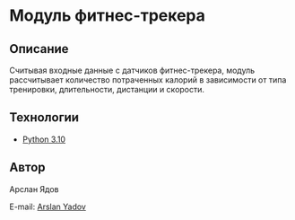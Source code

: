 # Модуль фитнес-трекера
## Описание
Считывая входные данные с датчиков фитнес-трекера, модуль рассчитывает количество потраченных калорий в зависимости от типа тренировки, длительности, дистанции и скорости.
## Технологии
- [Python 3.10](https://docs.python.org/3.10/)
## Автор
Арслан Ядов

E-mail: [Arslan Yadov](mailto:arsyy90@gmail.com?subject=Fitness%20tracker%YP)
